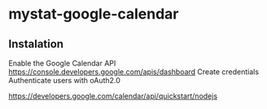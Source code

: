 # mystat-google-calendar
 
## Instalation

Enable the Google Calendar API https://console.developers.google.com/apis/dashboard
Create credentials
Authenticate users with oAuth2.0

https://developers.google.com/calendar/api/quickstart/nodejs